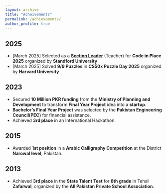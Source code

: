 ```yaml
---
layout: archive
title: "Acheivements"
permalink: /achievements/
author_profile: true
---
```


## 2025
* [March 2025] Selected as a <a href="https://www.linkedin.com/posts/zainramzan_codeinplace-stanforduniversity-python-activity-7318438052387799040-cBF5?utm_source=share&utm_medium=member_desktop&rcm=ACoAACpO2oUBpaFQY7EUpXyTvd3kfNRba73FxtM" target="_blank"><b>Section Leader</b></a> (Teacher) for **Code in Place 2025** organized by **Standford University**
* [March 2025] Solved **9/9 Puzzles** in **CS50x Puzzle Day 2025** organized by **Harvard University**

## 2023
* Secured **10 Million PKR funding** from the **Ministry of Planning and Development** to transform **Final Year Project** idea into a **startup**.
* **Bachelor’s Final Year Project** was selected by the **Pakistan Engineering Council(PEC)** for financial assistance.
* Achieved **3rd place** in an International Hackathon.

## 2015
* Awarded **1st position** in a **Arabic Calligraphy Competition** at the District **Narowal level**, Pakistan.

## 2013
* Achieved **3rd place** in the **State Talent Test** for **8th grade** in Tehsil **Zafarwal**, organized by the **All Pakistan Private School Association**.

